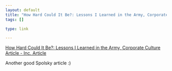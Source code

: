 ```yaml
--- 
layout: default
title: "How Hard Could It Be?: Lessons I Learned in the Army, Corporate Culture Article - Inc..."
tags: []

type: link

---
```

<a href="http://www.inc.com/magazine/20080301/how-hard-could-it-be-lessons-i-learned-in-the-army.html?partner=fogcreek">How Hard Could It Be?: Lessons I Learned in the Army, Corporate Culture Article - Inc. Article</a>

Another good Spolsky article :)
